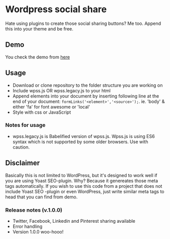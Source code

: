 # Wordpress social share
Hate using plugins to create those social sharing buttons? Me too. Append this into your theme and be free.

## Demo
You check the demo from [here](http://svirmasalo.fi/code/wordpress-social-share/demo "WordPress Social Share")

## Usage
- Download or clone repository to the folder structure you are working on
- Include wpss.js OR wpss.legacy.js to your html
- Append elements into your document by inserting following line at the end of your document: `formLinks('<element>','<source>');`. <element> ie. 'body' & <source> either 'fa' for font awesome or 'local'
- Style with css or JavaScript

### Notes for usage
- wpss.legacy.js is Babelified version of wpss.js. Wpss.js is using ES6 syntax which is not supported by some older browsers. Use with caution.

## Disclaimer
Basically this is not limited to WordPress, but it's designed to work well if you are using Yoast SEO-plugin. Why? Because it genereates those meta tags automatically. If you wish to use this code from a project that does not include Yoast SEO -plugin or even WordPress, just write similar meta tags to head that you can find from demo. 

### Release notes (v.1.0.0)
- Twitter, Facebook, Linkedin and Pinterest sharing available
- Error handling 
- Version 1.0.0 woo-hooo!



